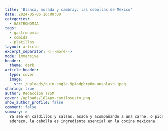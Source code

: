 ```yaml
---
title: 'Blanca, morada y cambray: las cebollas de México'
date: 2024-05-06 16:00:00
categories:
  - GASTRONOMIA
tags:
  - gastronomia
  - comida
  - platillos
layout: article
excerpt_separator: <!--more-->
mode: immersive
header:
  theme: dark
article_header:
  type: cover
  image:
    src: /uploads/quin-engle-9p4sdpbry0m-unsplash.jpeg
sharing: true
author: Redacción TYSM
cover: /uploads/1024px-camilosesto.png
show_author_profile: false
comment: false
summary: >-
  Ya sea en caldillos y salsas, asada y acompañando a una carne, o picada como
  aderezo, la cebolla es ingrediente esencial en la cocina mexicana.
---
```

